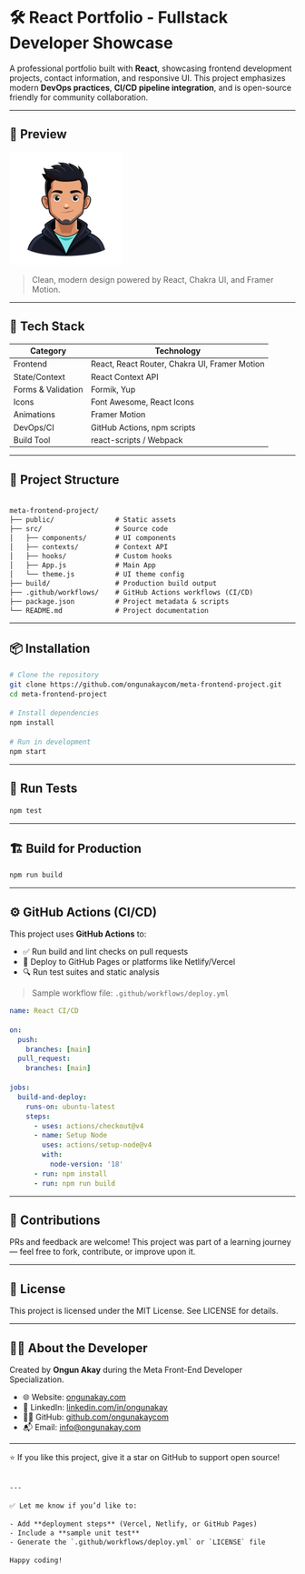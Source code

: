 # 🛠️ React Portfolio - Fullstack Developer Showcase

A professional portfolio built with **React**, showcasing frontend development projects, contact information, and responsive UI. This project emphasizes modern **DevOps practices**, **CI/CD pipeline integration**, and is open-source friendly for community collaboration.

---

## 📸 Preview

![Portfolio Screenshot](public/avatar.png)  
> Clean, modern design powered by React, Chakra UI, and Framer Motion.

---

## 🚀 Tech Stack

| Category        | Technology                                 |
|----------------|---------------------------------------------|
| Frontend       | React, React Router, Chakra UI, Framer Motion |
| State/Context  | React Context API                           |
| Forms & Validation | Formik, Yup                          |
| Icons          | Font Awesome, React Icons                  |
| Animations     | Framer Motion                               |
| DevOps/CI      | GitHub Actions, npm scripts                 |
| Build Tool     | react-scripts / Webpack                     |

---

## 📂 Project Structure

```

meta-frontend-project/
├── public/               # Static assets
├── src/                  # Source code
│   ├── components/       # UI components
│   ├── contexts/         # Context API
│   ├── hooks/            # Custom hooks
│   ├── App.js            # Main App
│   └── theme.js          # UI theme config
├── build/                # Production build output
├── .github/workflows/    # GitHub Actions workflows (CI/CD)
├── package.json          # Project metadata & scripts
└── README.md             # Project documentation

````

---

## 📦 Installation

```bash
# Clone the repository
git clone https://github.com/ongunakaycom/meta-frontend-project.git
cd meta-frontend-project

# Install dependencies
npm install

# Run in development
npm start
````

---

## 🧪 Run Tests

```bash
npm test
```

---

## 🏗️ Build for Production

```bash
npm run build
```

---

## ⚙️ GitHub Actions (CI/CD)

This project uses **GitHub Actions** to:

* ✅ Run build and lint checks on pull requests
* 🚀 Deploy to GitHub Pages or platforms like Netlify/Vercel
* 🔍 Run test suites and static analysis

> Sample workflow file: `.github/workflows/deploy.yml`

```yaml
name: React CI/CD

on:
  push:
    branches: [main]
  pull_request:
    branches: [main]

jobs:
  build-and-deploy:
    runs-on: ubuntu-latest
    steps:
      - uses: actions/checkout@v4
      - name: Setup Node
        uses: actions/setup-node@v4
        with:
          node-version: '18'
      - run: npm install
      - run: npm run build
```

---

## 🤝 Contributions

PRs and feedback are welcome! This project was part of a learning journey — feel free to fork, contribute, or improve upon it.

---

## 📜 License

This project is licensed under the MIT License. See LICENSE for details.

---

## 🙋‍♂️ About the Developer

Created by **Ongun Akay** during the Meta Front-End Developer Specialization.

* 🌐 Website: [ongunakay.com](https://ongunakay.com)
* 💼 LinkedIn: [linkedin.com/in/ongunakay](https://linkedin.com/in/ongunakay)
* 🧑‍💻 GitHub: [github.com/ongunakaycom](https://github.com/ongunakaycom)
* 📬 Email: [info@ongunakay.com](mailto:info@ongunakay.com)

---

⭐ If you like this project, give it a star on GitHub to support open source!

```

---

✅ Let me know if you’d like to:

- Add **deployment steps** (Vercel, Netlify, or GitHub Pages)
- Include a **sample unit test**
- Generate the `.github/workflows/deploy.yml` or `LICENSE` file

Happy coding!
```
